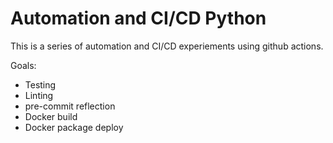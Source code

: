 # Automation and CI/CD Python

This is a series of automation and CI/CD experiements using github actions.

Goals:
-	Testing
-	Linting
-	pre-commit reflection
-	Docker build
-	Docker package deploy
